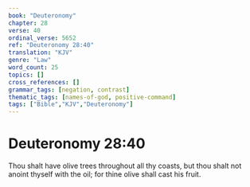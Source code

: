 ```yaml
---
book: "Deuteronomy"
chapter: 28
verse: 40
ordinal_verse: 5652
ref: "Deuteronomy 28:40"
translation: "KJV"
genre: "Law"
word_count: 25
topics: []
cross_references: []
grammar_tags: [negation, contrast]
thematic_tags: [names-of-god, positive-command]
tags: ["Bible","KJV","Deuteronomy"]
---
```


# Deuteronomy 28:40

Thou shalt have olive trees throughout all thy coasts, but thou shalt not anoint thyself with the oil; for thine olive shall cast his fruit.
